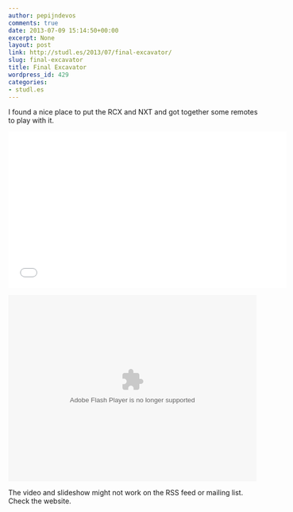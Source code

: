 ```yaml
---
author: pepijndevos
comments: true
date: 2013-07-09 15:14:50+00:00
excerpt: None
layout: post
link: http://studl.es/2013/07/final-excavator/
slug: final-excavator
title: Final Excavator
wordpress_id: 429
categories:
- studl.es
---
```


I found a nice place to put the RCX and NXT and got together some remotes to play with it.

<iframe width="560" height="315" src="//www.youtube.com/embed/IpYrzX9tD1c?rel=0" frameborder="0" allowfullscreen></iframe>

<object width="500" height="375"> <param name="flashvars" value="offsite=true&lang=en-us&page_show_url=%2Fphotos%2Fpepijndevos%2Fsets%2F72157634470364536%2Fshow%2F&page_show_back_url=%2Fphotos%2Fpepijndevos%2Fsets%2F72157634470364536%2F&set_id=72157634470364536&jump_to="></param> <param name="movie" value="http://www.flickr.com/apps/slideshow/show.swf?v=124984"></param> <param name="allowFullScreen" value="true"></param><embed type="application/x-shockwave-flash" src="http://www.flickr.com/apps/slideshow/show.swf?v=124984" allowFullScreen="true" flashvars="offsite=true&lang=en-us&page_show_url=%2Fphotos%2Fpepijndevos%2Fsets%2F72157634470364536%2Fshow%2F&page_show_back_url=%2Fphotos%2Fpepijndevos%2Fsets%2F72157634470364536%2F&set_id=72157634470364536&jump_to=" width="500" height="375"></embed></object>

The video and slideshow might not work on the RSS feed or mailing list. Check the website.